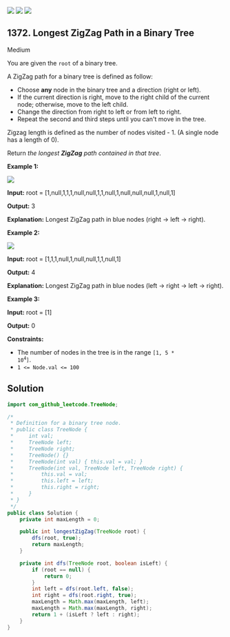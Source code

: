 [![](https://img.shields.io/github/stars/javadev/LeetCode-in-Java?label=Stars&style=flat-square)](https://github.com/javadev/LeetCode-in-Java)
[![](https://img.shields.io/github/forks/javadev/LeetCode-in-Java?label=Fork%20me%20on%20GitHub%20&style=flat-square)](https://github.com/javadev/LeetCode-in-Java/fork)
[![](https://img.shields.io/badge/-LeetCode%20in%20Kotlin-blue?style=flat-square)](https://github.com/javadev/LeetCode-in-Kotlin)

## 1372\. Longest ZigZag Path in a Binary Tree

Medium

You are given the `root` of a binary tree.

A ZigZag path for a binary tree is defined as follow:

*   Choose **any** node in the binary tree and a direction (right or left).
*   If the current direction is right, move to the right child of the current node; otherwise, move to the left child.
*   Change the direction from right to left or from left to right.
*   Repeat the second and third steps until you can't move in the tree.

Zigzag length is defined as the number of nodes visited - 1. (A single node has a length of 0).

Return _the longest **ZigZag** path contained in that tree_.

**Example 1:**

![](https://assets.leetcode.com/uploads/2020/01/22/sample_1_1702.png)

**Input:** root = [1,null,1,1,1,null,null,1,1,null,1,null,null,null,1,null,1]

**Output:** 3

**Explanation:** Longest ZigZag path in blue nodes (right -> left -> right).

**Example 2:**

![](https://assets.leetcode.com/uploads/2020/01/22/sample_2_1702.png)

**Input:** root = [1,1,1,null,1,null,null,1,1,null,1]

**Output:** 4

**Explanation:** Longest ZigZag path in blue nodes (left -> right -> left -> right).

**Example 3:**

**Input:** root = [1]

**Output:** 0

**Constraints:**

*   The number of nodes in the tree is in the range <code>[1, 5 * 10<sup>4</sup>]</code>.
*   `1 <= Node.val <= 100`

## Solution

```java
import com_github_leetcode.TreeNode;

/*
 * Definition for a binary tree node.
 * public class TreeNode {
 *     int val;
 *     TreeNode left;
 *     TreeNode right;
 *     TreeNode() {}
 *     TreeNode(int val) { this.val = val; }
 *     TreeNode(int val, TreeNode left, TreeNode right) {
 *         this.val = val;
 *         this.left = left;
 *         this.right = right;
 *     }
 * }
 */
public class Solution {
    private int maxLength = 0;

    public int longestZigZag(TreeNode root) {
        dfs(root, true);
        return maxLength;
    }

    private int dfs(TreeNode root, boolean isLeft) {
        if (root == null) {
            return 0;
        }
        int left = dfs(root.left, false);
        int right = dfs(root.right, true);
        maxLength = Math.max(maxLength, left);
        maxLength = Math.max(maxLength, right);
        return 1 + (isLeft ? left : right);
    }
}
```